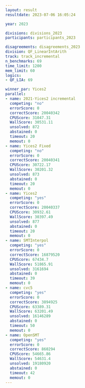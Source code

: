 ```yaml
---
layout: result
resultdate: 2023-07-06 16:05:24

year: 2023

divisions: divisions_2023
participants: participants_2023

disagreements: disagreements_2023
division: QF_LinearIntArith
track: track_incremental
n_benchmarks: 69
time_limit: 1200
mem_limit: 60
logics:
- QF_LIA: 69

winner_par: Yices2
parallel:
- name: 2021-Yices2 incremental
  competing: "no"
  errorScore: 0
  correctScore: 20040342
  CPUScore: 31047.31
  WallScore: 30531.11
  unsolved: 872
  abstained: 0
  timeout: 20
  memout: 0
- name: Yices2 Fixed
  competing: "no"
  errorScore: 0
  correctScore: 20040341
  CPUScore: 30722.17
  WallScore: 30201.32
  unsolved: 873
  abstained: 0
  timeout: 20
  memout: 0
- name: Yices2
  competing: "yes"
  errorScore: 0
  correctScore: 20040337
  CPUScore: 30932.61
  WallScore: 30397.49
  unsolved: 877
  abstained: 0
  timeout: 20
  memout: 0
- name: SMTInterpol
  competing: "yes"
  errorScore: 0
  correctScore: 16879520
  CPUScore: 67434.7
  WallScore: 51865.91
  unsolved: 3161694
  abstained: 0
  timeout: 39
  memout: 0
- name: cvc5
  competing: "yes"
  errorScore: 0
  correctScore: 3894925
  CPUScore: 63389.31
  WallScore: 63201.49
  unsolved: 16146289
  abstained: 0
  timeout: 50
  memout: 0
- name: OpenSMT
  competing: "yes"
  errorScore: 0
  correctScore: 860294
  CPUScore: 54665.86
  WallScore: 54631.4
  unsolved: 19180920
  abstained: 0
  timeout: 42
  memout: 0
---
```

